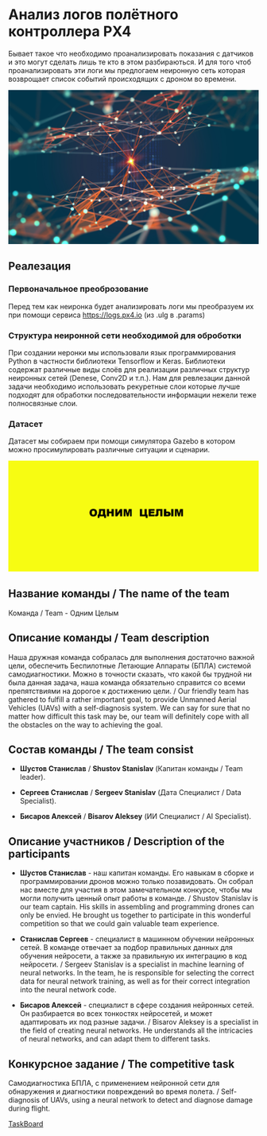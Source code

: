 # Анализ логов полётного контроллера PX4

Бывает такое что необходимо проанализировать показания с датчиков и это могут сделать лишь те кто в этом разбираються. И для того чтоб проанализировать эти логи мы предлогаем неиронную сеть которая возврощает список событий происходящих с дроном во времени. 

![Неиронка](https://github.com/StasFoster/Havaton_BRICKS2024/blob/129f427b5b63c12abe42bd3dd447109fffaca6cc/%D0%AD%D0%BB%D0%B5%D0%BC%D0%B5%D0%BD%D1%82%D1%8B%20%D0%98%D0%BD%D1%82%D0%B5%D1%80%D1%84%D0%B5%D0%B9%D1%81%D0%B0/1643325841_73-kartinkin-net-p-pattern-neiroset-krasivie-79.jpg)

## Реалезация
### Первоначальное преоброзование

Перед тем как неиронка будет анализировать логи мы преобразуем их при помощи сервиса https://logs.px4.io (из .ulg в .params)

### Структура неиронной сети необходимой для оброботки

При создании неронки мы использовали язык программирования Python в частности библиотеки Tensorflow и Keras. Библиотеки содержат различные виды слоёв для реализации различных структур неиронных сетей (Denese, Conv2D и т.п.). Нам для ревлезации данной задачи необходимо использовать рекуретные слои которые лучше подходят для обработки последовательности информации нежели теже полносвязные слои.

### Датасет

Датасет мы собираем при помощи симулятора Gazebo в котором можно просимулировать различные ситуации и сценарии.





![Изображение](https://github.com/StasFoster/Havaton_BRICKS2024/blob/9e2722fc1f288f2e9701958fecf5a823fcf5d247/%D0%AD%D0%BB%D0%B5%D0%BC%D0%B5%D0%BD%D1%82%D1%8B%20%D0%98%D0%BD%D1%82%D0%B5%D1%80%D1%84%D0%B5%D0%B9%D1%81%D0%B0/%D0%9B%D0%BE%D0%B3%D0%BE%D1%82%D0%B8%D0%BF%20%D0%9E%D0%B4%D0%BD%D0%B8%D0%BC%20%D0%A6%D0%B5%D0%BB%D1%8B%D0%BC.png)

## Название команды / The name of the team

Команда / Team - Одним Целым

## Описание команды / Team description

Наша дружная команда собралась для выполнения достаточно важной цели, обеспечить Беспилотные Летающие Аппараты (БПЛА) системой самодиагностики. Можно в точности сказать, что какой бы трудной ни была данная задача, наша команда обязательно справится со всеми препятствиями на дорогое к достижению цели. / Our friendly team has gathered to fulfill a rather important goal, to provide Unmanned Aerial Vehicles (UAVs) with a self-diagnosis system. We can say for sure that no matter how difficult this task may be, our team will definitely cope with all the obstacles on the way to achieving the goal.

## Состав команды / The team consist

* **Шустов Станислав** / **Shustov Stanislav** (Капитан команды / Team leader).

* **Сергеев Станислав** / **Sergeev Stanislav** (Дата Специалист / Data Specialist). 

* **Бисаров Алексей** / **Bisarov Aleksey** (ИИ Специалист / AI Specialist).

## Описание участников / Description of the participants

* **Шустов Станислав** - наш капитан команды. Его навыкам в сборке и программировании дронов можно только позавидовать. Он собрал нас вместе для участия в этом замечательном конкурсе, чтобы мы могли получить ценный опыт работы в команде. / Shustov Stanislav is our team captain. His skills in assembling and programming drones can only be envied. He brought us together to participate in this wonderful competition so that we could gain valuable team experience.

* **Станислав Сергеев** - специалист в машинном обучении нейронных сетей. В команде отвечает за подбор правильных данных для обучения нейросети, а также за правильную их интеграцию в код нейросети. / Sergeev Stanislav is a specialist in machine learning of neural networks. In the team, he is responsible for selecting the correct data for neural network training, as well as for their correct integration into the neural network code.

* **Бисаров Алексей** - специалист в сфере создания нейронных сетей. Он разбирается во всех тонкостях нейросетей, и может адаптировать их под разные задачи. / Bisarov Aleksey is a specialist in the field of creating neural networks. He understands all the intricacies of neural networks, and can adapt them to different tasks.

## Конкурсное задание / The competitive task

Самодиагностика БПЛА, с применением нейронной сети для обнаружения и диагностики повреждений во время полета. / Self-diagnosis of UAVs, using a neural network to detect and diagnose damage during flight.


[TaskBoard](https://docs.google.com/spreadsheets/d/1PIl7bhBPtqOBv_UBM3XKtVbSxh-o-9a6cCnWLpuicuM/edit?usp=sharing)



















